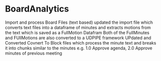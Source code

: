 # BoardAnalytics
Import and process Board Files (text based) 
updated the import file which converts text files into a dataframe of minutes and extracts motions from the text which is saved as a FullMotion Datafram
Both of the FullMinutes and FUllMotions are also converted to a UDPIPE framework 
UPdated and Converted Covnert To Block files which process the minute text and breaks it into chunks similar to the minutes
e.g. 1.0 Approve agenda,
     2.0 Approve minutes of previous meeting